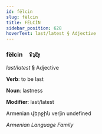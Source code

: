 ```yaml
---
id: fëlcin
slug: fëlcin
title: FËLCİN
sidebar_position: 628
hoverText: last/latest § Adjective
---
```


### fëlcin&emsp;<span kind="abugida">ɤ͊ʇꞇ̃ɟ</span>

*last/latest* **§** Adjective

**Verb**: to be last

**Noun**: lastness

**Modifier**: last/latest

Armenian վերջին verǰin undefined

*Armenian Language Family*
